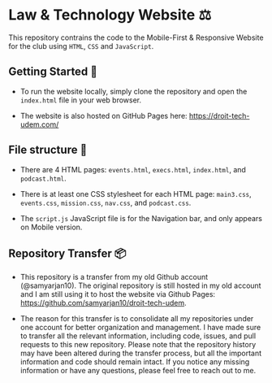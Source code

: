 # Law & Technology Website ⚖️

This repository contrains the code to the Mobile-First & Responsive Website for the club using `HTML`, `CSS` and `JavaScript`.

## Getting Started 🚀
* To run the website locally, simply clone the repository and open the `index.html` file in your web browser. 

* The website is also hosted on GitHub Pages here: https://droit-tech-udem.com/

## File structure 📁
* There are 4 HTML pages: `events.html`, `execs.html`, `index.html`, and `podcast.html`.

* There is at least one CSS stylesheet for each HTML page: `main3.css`, `events.css`, `mission.css`, `nav.css`, and `podcast.css`.

* The `script.js` JavaScript file is for the Navigation bar, and only appears on Mobile version.

## Repository Transfer 📦
* This repository is a transfer from my old Github account (@samyarjan10). The original repository is still hosted in my old account and I am still using it to host the website via Github Pages: https://github.com/samyarjan10/droit-tech-udem.

* The reason for this transfer is to consolidate all my repositories under one account for better organization and management. I have made sure to transfer all the relevant information, including code, issues, and pull requests to this new repository. Please note that the repository history may have been altered during the transfer process, but all the important information and code should remain intact. If you notice any missing information or have any questions, please feel free to reach out to me.
